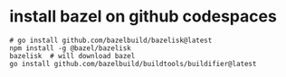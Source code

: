 # install bazel on github codespaces

```
# go install github.com/bazelbuild/bazelisk@latest
npm install -g @bazel/bazelisk
bazelisk  # will download bazel
go install github.com/bazelbuild/buildtools/buildifier@latest
```